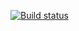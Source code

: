 [![Build status](https://ci.appveyor.com/api/projects/status/6028lob879dayrfq?svg=true)](https://ci.appveyor.com/project/Viktorinaaa/rest)